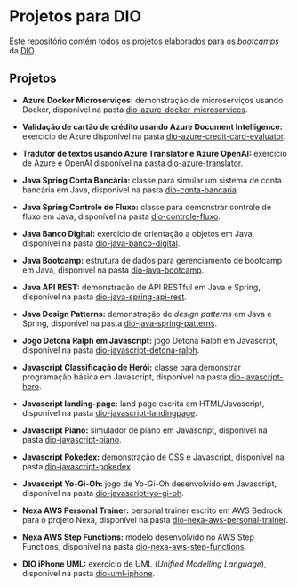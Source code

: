 # Projetos para DIO

Este repositório contém todos os projetos elaborados para os *bootcamps* da [DIO](https://dio.me).

## Projetos

* **Azure Docker Microserviços:** demonstração de microserviços usando Docker, disponível na pasta [dio-azure-docker-microservices](dio-azure-docker-microservices/).

* **Validação de cartão de crédito usando Azure Document Intelligence:** exercício de Azure disponível na pasta [dio-azure-credit-card-evaluator](dio-azure-credit-card-evaluator/).

* **Tradutor de textos usando Azure Translator e Azure OpenAI:** exercício de Azure e OpenAI disponível na pasta [dio-azure-translator](dio-azure-translator/).

* **Java Spring Conta Bancária:** classe para simular um sistema de conta bancária em Java, disponível na pasta [dio-conta-bancaria](dio-conta-bancaria/).

* **Java Spring Controle de Fluxo:** classe para demonstrar controle de fluxo em Java, disponível na pasta [dio-controle-fluxo](dio-controle-fluxo/).

* **Java Banco Digital:** exercício de orientação a objetos em Java, disponível na pasta [dio-java-banco-digital](dio-java-banco-digital/).

* **Java Bootcamp:** estrutura de dados para gerenciamento de bootcamp em Java, disponível na pasta [dio-java-bootcamp](dio-java-bootcamp/).

* **Java API REST:** demonstração de API RESTful em Java e Spring, disponível na pasta [dio-java-spring-api-rest](dio-java-spring-api-rest/).

* **Java Design Patterns:** demonstração de *design patterns* em Java e Spring, disponível na pasta [dio-java-spring-patterns](dio-java-spring-patterns/).

* **Jogo Detona Ralph em Javascript:** jogo Detona Ralph em Javascript, disponível na pasta [dio-javascript-detona-ralph](dio-javascript-detona-ralph/).

* **Javascript Classificação de Herói:** classe para demonstrar programação básica em Javascript, disponível na pasta [dio-javascript-hero](dio-javascript-hero/).

* **Javascript landing-page:** land page escrita em HTML/Javascript, disponível na pasta [dio-javascript-landingpage](dio-javascript-landingpage/).

* **Javascript Piano:** simulador de piano em Javascript, disponível na pasta [dio-javascript-piano](dio-javascript-piano/).

* **Javascript Pokedex:** demonstração de CSS e Javascript, disponível na pasta [dio-javascript-pokedex](dio-javascript-pokedex/).

* **Javascript Yo-Gi-Oh:** jogo de Yo-Gi-Oh desenvolvido em Javascript, disponível na pasta [dio-javascript-yo-gi-oh](dio-javascript-yo-gi-oh/).

* **Nexa AWS Personal Trainer:** personal trainer escrito em AWS Bedrock para o projeto Nexa, disponível na pasta [dio-nexa-aws-personal-trainer](dio-nexa-aws-personal-trainer/).

* **Nexa AWS Step Functions:** modelo desenvolvido no AWS Step Functions, disponível na pasta [dio-nexa-aws-step-functions](dio-nexa-aws-step-functions).

* **DIO iPhone UML:** exercício de UML (*Unified Modelling Language*), disponível na pasta [dio-uml-iphone](dio-uml-iphone/).

